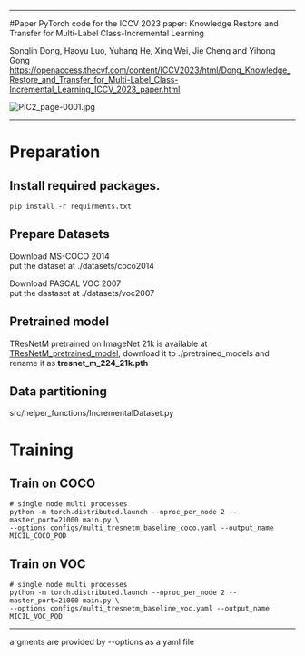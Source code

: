 
****
#Paper 
PyTorch code for the ICCV 2023 paper: Knowledge Restore and Transfer for Multi-Label Class-Incremental Learning 

Songlin Dong, Haoyu Luo, Yuhang He, Xing Wei, Jie Cheng and Yihong Gong
https://openaccess.thecvf.com/content/ICCV2023/html/Dong_Knowledge_Restore_and_Transfer_for_Multi-Label_Class-Incremental_Learning_ICCV_2023_paper.html

![PIC2_page-0001.jpg](https://s2.loli.net/2023/10/06/t34WSTOYE1seqlN.jpg)

****
# Preparation  
## Install required packages.  

    pip install -r requirments.txt
## Prepare Datasets  
Download MS-COCO 2014  
put the dataset at ./datasets/coco2014

Download PASCAL VOC 2007  
put the dastaset at ./datasets/voc2007

## Pretrained model  
TResNetM pretrained on ImageNet 21k is available at [TResNetM_pretrained_model](https://miil-public-eu.oss-eu-central-1.aliyuncs.com/model-zoo/ASL/MS_COCO_TRresNet_M_224_81.8.pth), download it to ./pretrained_models and rename it as **tresnet_m_224_21k.pth**

## Data partitioning
src/helper_functions/IncrementalDataset.py 

# Training

## Train on COCO

    # single node multi processes  
    python -m torch.distributed.launch --nproc_per_node 2 --master_port=21000 main.py \
    --options configs/multi_tresnetm_baseline_coco.yaml --output_name MICIL_COCO_POD

##  Train on VOC

    # single node multi processes  
    python -m torch.distributed.launch --nproc_per_node 2 --master_port=21000 main.py \
    --options configs/multi_tresnetm_baseline_voc.yaml --output_name MICIL_VOC_POD 
****
argments are provided by --options as a yaml file